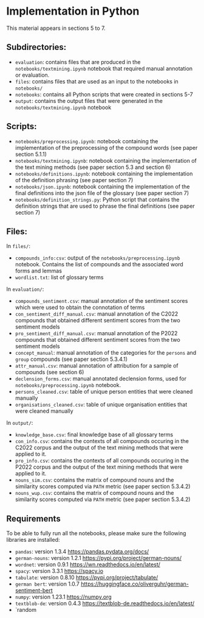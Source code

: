 # Implementation in Python

This material appears in sections 5 to 7.

## Subdirectories:
- `evaluation`: contains files that are produced in the `notebooks/textmining.ipynb` notebook that required manual annotation or evaluation.
- `files`: contains files that are used as an input to the notebooks in `notebooks/`
- `notebooks`: contains all Python scripts that were created in sections 5-7
- `output`: contains the output files that were generated in the `notebooks/textmining.ipynb` notebook


## Scripts:
- `notebooks/preprocessing.ipynb`: notebook containing the implementation of the preprocessing of the compound words (see paper section 5.1.1)
- `notebooks/textmining.ipynb`: notebook containing the implementation of the text mining methods (see paper section 5.3 and section 6)
- `notebooks/definitions.ipynb`: notebook containing the implementation of the definition phrasing (see paper section 7)
- `notebooks/json.ipynb`: notebook containing the implementation of the final definitions into the json file of the glossary (see paper section 7)
- `notebooks/definition_strings.py`: Python script that contains the definition strings that are used to phrase the final definitions (see paper section 7)


## Files:

In `files/`:
- `compounds_info:csv`: output of the `notebooks/preprocessing.ipynb` notebook. Contains the list of compounds and the associated word forms and lemmas
- `wordlist.txt`: list of glossary terms 

In `evaluation/`:
- `compounds_sentiment.csv`: manual annotation of the sentiment scores which were used to obtain the connotation of terms
- `con_sentiment_diff_manual.csv`: manual annotation of the C2022 compounds that obtained different sentiment scores from the two sentiment models
- `pro_sentiment_diff_manual.csv`: manual annotation of the P2022 compounds that obtained different sentiment scores from the two sentiment models
- `concept_manual`: manual annotation of the categories for the `persons` and `group` compounds (see paper section 5.3.4.1)
- `attr_manual.csv`: manual annotation of attribution for a sample of compounds (see section 6)
- `declension_forms.csv`: manual annotated declension forms, used for `notebooks/preprocessing.ipynb` notebook. 
- `persons_cleaned.csv`: table of unique person entities that were cleaned manually
- `organisations_cleaned.csv`: table of unique organisation entities that were cleaned manually


In `output/`:
- `knowledge_base.csv`: final knowledge base of all glossary terms
- `con_info.csv`: contains the contexts of all compounds occuring in the C2022 corpus and the output of the text mining methods that were applied to it. 
- `pro_info.csv`: contains the contexts of all compounds occuring in the P2022 corpus and the output of the text mining methods that were applied to it. 
- `nouns_sim.csv`: contains the matrix of compound nouns and the similarity scores computed via `PATH` metric (see paper section 5.3.4.2)
- `nouns_wup.csv`: contains the matrix of compound nouns and the similarity scores computed via `PATH` metric (see paper section 5.3.4.2)


## Requirements
To be able to fully run all the notebooks, please make sure the following libraries are installed:
- `pandas`: version 1.3.4 https://pandas.pydata.org/docs/
- `german-nouns`: version 1.2.1 https://pypi.org/project/german-nouns/
- `wordnet`: version 0.9.1 https://wn.readthedocs.io/en/latest/
- `spacy`: version 3.3.1 https://spacy.io
- `tabulate`: version 0.8.10 https://pypi.org/project/tabulate/
- `german bert`: version 1.0.7 https://huggingface.co/oliverguhr/german-sentiment-bert
- `numpy`: version 1.23.1 https://numpy.org
- `textblob-de`: version 0.4.3 https://textblob-de.readthedocs.io/en/latest/ 
- `random